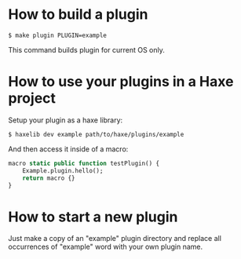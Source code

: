 # How to build a plugin

```
$ make plugin PLUGIN=example
```
This command builds plugin for current OS only.

# How to use your plugins in a Haxe project

Setup your plugin as a haxe library:
```
$ haxelib dev example path/to/haxe/plugins/example
```
And then access it inside of a macro:
```haxe
macro static public function testPlugin() {
	Example.plugin.hello();
	return macro {}
}
```

# How to start a new plugin

Just make a copy of an "example" plugin directory and replace all occurrences of "example" word with your own plugin name.